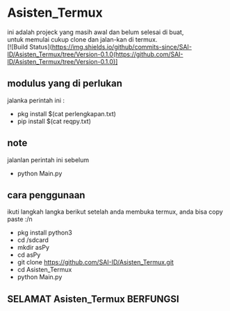 # Asisten_Termux
ini adalah projeck yang masih awal dan belum selesai di buat,  
untuk memulai cukup clone dan jalan-kan di termux.  
[![Build Status](https://img.shields.io/github/commits-since/SAI-ID/Asisten_Termux/tree/Version-0.1.0(https://github.com/SAI-ID/Asisten_Termux/tree/Version-0.1.0)]

## modulus yang di perlukan  
jalanka perintah ini :  
- pkg install $(cat perlengkapan.txt)  
- pip install $(cat reqpy.txt)

## note
jalanlan perintah ini sebelum  
- python Main.py  

## cara penggunaan
ikuti langkah langka berikut setelah anda membuka termux, anda bisa copy paste :/n
- pkg install python3  
- cd /sdcard  
- mkdir asPy  
- cd asPy  
- git clone https://github.com/SAI-ID/Asisten_Termux.git  
- cd Asisten_Termux  
- python Main.py  
  
## SELAMAT Asisten_Termux BERFUNGSI
